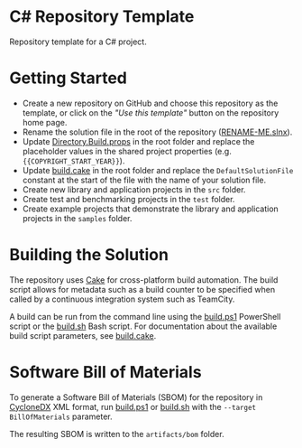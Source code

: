 # C# Repository Template

Repository template for a C# project.


# Getting Started

- Create a new repository on GitHub and choose this repository as the template, or click on the _"Use this template"_ button on the repository home page.
- Rename the solution file in the root of the repository ([RENAME-ME.slnx](/RENAME-ME.slnx)).
- Update [Directory.Build.props](/Directory.Build.props) in the root folder and replace the placeholder values in the shared project properties (e.g. `{{COPYRIGHT_START_YEAR}}`).
- Update [build.cake](/build.cake) in the root folder and replace the `DefaultSolutionFile` constant at the start of the file with the name of your solution file.
- Create new library and application projects in the `src` folder.
- Create test and benchmarking projects in the `test` folder.
- Create example projects that demonstrate the library and application projects in the `samples` folder.


# Building the Solution

The repository uses [Cake](https://cakebuild.net/) for cross-platform build automation. The build script allows for metadata such as a build counter to be specified when called by a continuous integration system such as TeamCity.

A build can be run from the command line using the [build.ps1](/build.ps1) PowerShell script or the [build.sh](/build.sh) Bash script. For documentation about the available build script parameters, see [build.cake](/build.cake).


# Software Bill of Materials

To generate a Software Bill of Materials (SBOM) for the repository in [CycloneDX](https://cyclonedx.org/) XML format, run [build.ps1](./build.ps1) or [build.sh](./build.sh) with the `--target BillOfMaterials` parameter.

The resulting SBOM is written to the `artifacts/bom` folder.
